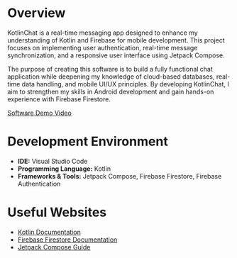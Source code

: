 # Overview

KotlinChat is a real-time messaging app designed to enhance my understanding of Kotlin and Firebase for mobile development. This project focuses on implementing user authentication, real-time message synchronization, and a responsive user interface using Jetpack Compose.  

The purpose of creating this software is to build a fully functional chat application while deepening my knowledge of cloud-based databases, real-time data handling, and mobile UI/UX principles. By developing KotlinChat, I aim to strengthen my skills in Android development and gain hands-on experience with Firebase Firestore.  

[Software Demo Video](http://youtube.link.goes.here)

# Development Environment

- **IDE:** Visual Studio Code
- **Programming Language:** Kotlin  
- **Frameworks & Tools:** Jetpack Compose, Firebase Firestore, Firebase Authentication  

# Useful Websites

* [Kotlin Documentation](https://kotlinlang.org/docs/home.html)  
* [Firebase Firestore Documentation](https://firebase.google.com/docs/firestore)  
* [Jetpack Compose Guide](https://developer.android.com/jetpack/compose)  